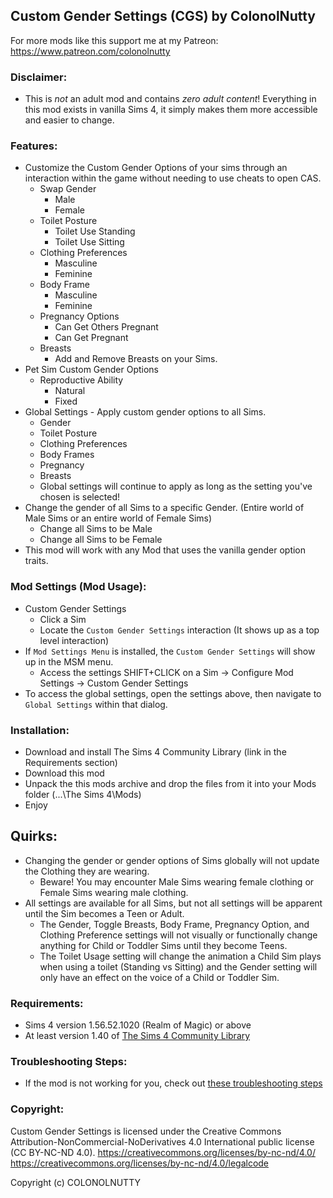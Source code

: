 ## Custom Gender Settings (CGS) by ColonolNutty

For more mods like this support me at my Patreon: https://www.patreon.com/colonolnutty

### Disclaimer:

- This is *not* an adult mod and contains *zero adult content*! Everything in this mod exists in vanilla Sims 4, it simply makes them more accessible and easier to change.

### Features:

- Customize the Custom Gender Options of your sims through an interaction within the game without needing to use cheats to open CAS.
  - Swap Gender
    - Male
	- Female
  - Toilet Posture
    - Toilet Use Standing
    - Toilet Use Sitting
  - Clothing Preferences
    - Masculine
    - Feminine
  - Body Frame
    - Masculine
    - Feminine
  - Pregnancy Options
    - Can Get Others Pregnant
    - Can Get Pregnant
  - Breasts
    - Add and Remove Breasts on your Sims.
- Pet Sim Custom Gender Options
  - Reproductive Ability
    - Natural
    - Fixed
- Global Settings - Apply custom gender options to all Sims.
  - Gender
  - Toilet Posture
  - Clothing Preferences
  - Body Frames
  - Pregnancy
  - Breasts
  - Global settings will continue to apply as long as the setting you've chosen is selected!
- Change the gender of all Sims to a specific Gender. (Entire world of Male Sims or an entire world of Female Sims)
  - Change all Sims to be Male
  - Change all Sims to be Female
- This mod will work with any Mod that uses the vanilla gender option traits.


### Mod Settings (Mod Usage):

- Custom Gender Settings
  - Click a Sim
  - Locate the `Custom Gender Settings` interaction (It shows up as a top level interaction)
- If `Mod Settings Menu` is installed, the `Custom Gender Settings` will show up in the MSM menu.
  - Access the settings SHIFT+CLICK on a Sim -> Configure Mod Settings -> Custom Gender Settings
- To access the global settings, open the settings above, then navigate to `Global Settings` within that dialog.


### Installation:

- Download and install The Sims 4 Community Library (link in the Requirements section)
- Download this mod
- Unpack the this mods archive and drop the files from it into your Mods folder (...\The Sims 4\Mods\)
- Enjoy


## Quirks:

- Changing the gender or gender options of Sims globally will not update the Clothing they are wearing.
  - Beware! You may encounter Male Sims wearing female clothing or Female Sims wearing male clothing.
- All settings are available for all Sims, but not all settings will be apparent until the Sim becomes a Teen or Adult.
  - The Gender, Toggle Breasts, Body Frame, Pregnancy Option, and Clothing Preference settings will not visually or functionally change anything for Child or Toddler Sims until they become Teens.
  - The Toilet Usage setting will change the animation a Child Sim plays when using a toilet (Standing vs Sitting) and the Gender setting will only have an effect on the voice of a Child or Toddler Sim.
 

### Requirements:

- Sims 4 version 1.56.52.1020 (Realm of Magic) or above
- At least version 1.40 of [The Sims 4 Community Library](https://github.com/ColonolNutty/Sims4CommunityLibrary/releases/download/v1.40/sims4communitylib.v1.40.zip)


### Troubleshooting Steps:

- If the mod is not working for you, check out [these troubleshooting steps](https://github.com/ColonolNutty/Sims4CommunityLibrary/wiki/Troubleshooting-Mods-That-Use-S4CL)

### Copyright:

Custom Gender Settings is licensed under the Creative Commons Attribution-NonCommercial-NoDerivatives 4.0 International public license (CC BY-NC-ND 4.0).
https://creativecommons.org/licenses/by-nc-nd/4.0/
https://creativecommons.org/licenses/by-nc-nd/4.0/legalcode

Copyright (c) COLONOLNUTTY